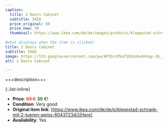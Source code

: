 ```yaml
---
caption:
  title: 2 Doors Cabinet
  subtitle: IKEA
  price_original: 69
  price_new: 30
  thumbnail: https://www.ikea.com/de/de/images/products/kleppstad-schrank-mit-2-tueren-weiss__0733324_pe748781_s5.jpg
  
#what displays when the item is clicked:
title: 2 Doors Cabinet
subtitle: IKEA
image: https://lh3.googleusercontent.com/pw/AP1GczPkaT1Ddsnku6Voqy-2A_j5PKlUUJvvzWvzCltVHUFn0GlW0DT26AaLzOCUWDfzSFKGT596PxxMsO1gxwf_lvzbKjKtdXN9WqfjWchledW5TSr_lOwJvioRA4ucvf3tfXSc6c-puJ7rO5VIXEM-I3fdgQ=w1638-h1150-s-no-gm?authuser=0
alt: 2 Doors Cabinet

---
```

+++description+++

{:.list-inline} 
- **Price**: <span style="color:red"><del>69 €</del></span> <span style="color:green">**30**</span> €!
- **Condition**: Very good
- **Original item link**: [https://www.ikea.com/de/de/p/kleppstad-schrank-mit-2-tueren-weiss-80437234/](Here)
- **Availability**: Yes
